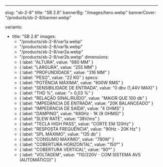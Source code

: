 ---
slug: "sb-2-8"
title: "SB 2.8"
bannerBg: "/images/hero.webp"
bannerCover: "/products/sb-2-8/banner.webp"

variants:
  - title: "SB 2.8"
    images:
      - "/products/sb-2-8/var1a.webp"
      - "/products/sb-2-8/var1b.webp"
      - "/products/sb-2-8/var2a.webp"
      - "/products/sb-2-8/var2b.webp"
    dimensions:
      - { label: "ALTURA", value: "680 MM" }
      - { label: "LARGURA", value: "255 MM" }
      - { label: "PROFUNDIDADE", value: "316 MM" }
      - { label: "PESO", value: "22 KG" }
    specs:
      - { label: "POTÊNCIA MÁXIMA", value: "600W RMS" }
      - { label: "SENSIBILIDADE DE ENTRADA", value: "0 dbv (1,44V MAX)" }
      - { label: "THD %", value: "> 0,03 %" }
      - { label: "RELAÇÃO SINAL/RUÍDO", value: "MAIOR QUE 100 db" }
      - { label: "IMPEDÂNCIA DE ENTRADA", value: "20K BALANCEADO" }
      - { label: "IMPEDÂNCIA DE SAÍDA", value: "4 OHMS" }
      - { label: "DAMPING", value: "680Hz - 1K (8 OHMS)" }
      - { label: "SLEW RATE", value: "38V/ms" }
      - { label: "TECLA HIGH PASS", value: "CORTE EM 120Hz" }
      - { label: "RESPOSTA FREQUÊNCIA", value: "90Hz - 20K Hz" }
      - { label: "SPL MÁXIMO", value: "135 db" }
      - { label: "CONSUMO MAXIMO", value: "780W" }
      - { label: "COBERTURA HORIZONTAL", value: "150°" }
      - { label: "COBERTURA VERTICAL", value: "90°" }
      - { label: "VOLTAGEM", value: "110/220V - COM SISTEMA AVS (AUTOMÁTICO)" }

